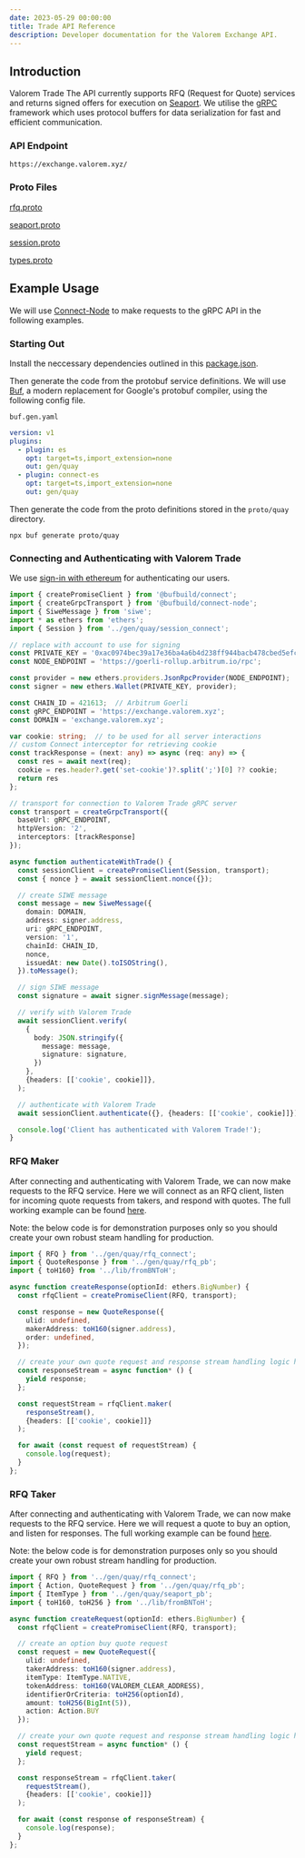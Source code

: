 ```yaml
---
date: 2023-05-29 00:00:00
title: Trade API Reference
description: Developer documentation for the Valorem Exchange API.
---
```


## Introduction

Valorem Trade The API currently supports RFQ (Request for Quote) services and returns signed offers for execution on [Seaport](https://docs.opensea.io/reference/seaport-overview). We utilise the [gRPC](https://grpc.io/docs/what-is-grpc/introduction/) framework which uses protocol buffers for data serialization for fast and efficient communication.

### API Endpoint

`https://exchange.valorem.xyz/`

### Proto Files

[rfq.proto](https://github.com/valorem-labs-inc/exchange-proto/blob/main/quay/rfq.proto)

[seaport.proto](https://github.com/valorem-labs-inc/exchange-proto/blob/main/quay/seaport.proto)

[session.proto](https://github.com/valorem-labs-inc/exchange-proto/blob/main/quay/session.proto)

[types.proto](https://github.com/valorem-labs-inc/exchange-proto/blob/main/quay/types.proto)

 

## Example Usage

We will use [Connect-Node](https://connect.build/docs/node/getting-started) to make requests to the gRPC API in the following examples.

### Starting Out

Install the neccessary dependencies outlined in this [package.json](https://github.com/valorem-labs-inc/exchange-proto/blob/rfq-api-usage-examples/package.json).

Then generate the code from the protobuf service definitions. We will use [Buf](https://www.npmjs.com/package/@bufbuild/buf), a modern replacement for Google's protobuf compiler, using the following config file.

`buf.gen.yaml`
```yaml
version: v1
plugins:
  - plugin: es
    opt: target=ts,import_extension=none
    out: gen/quay
  - plugin: connect-es
    opt: target=ts,import_extension=none
    out: gen/quay
```
Then generate the code from the proto definitions stored in the `proto/quay` directory.
```
npx buf generate proto/quay
```


### Connecting and Authenticating with Valorem Trade

We use [sign-in with ethereum](https://docs.login.xyz/) for authenticating our users.

```typescript
import { createPromiseClient } from '@bufbuild/connect';
import { createGrpcTransport } from '@bufbuild/connect-node';
import { SiweMessage } from 'siwe';
import * as ethers from 'ethers';
import { Session } from '../gen/quay/session_connect';

// replace with account to use for signing
const PRIVATE_KEY = '0xac0974bec39a17e36ba4a6b4d238ff944bacb478cbed5efcae784d7bf4f2ff80';
const NODE_ENDPOINT = 'https://goerli-rollup.arbitrum.io/rpc';

const provider = new ethers.providers.JsonRpcProvider(NODE_ENDPOINT);
const signer = new ethers.Wallet(PRIVATE_KEY, provider);

const CHAIN_ID = 421613;  // Arbitrum Goerli
const gRPC_ENDPOINT = 'https://exchange.valorem.xyz';
const DOMAIN = 'exchange.valorem.xyz';

var cookie: string;  // to be used for all server interactions
// custom Connect interceptor for retrieving cookie
const trackResponse = (next: any) => async (req: any) => {
  const res = await next(req);
  cookie = res.header?.get('set-cookie')?.split(';')[0] ?? cookie;
  return res
};

// transport for connection to Valorem Trade gRPC server
const transport = createGrpcTransport({
  baseUrl: gRPC_ENDPOINT,
  httpVersion: '2',
  interceptors: [trackResponse]
});

async function authenticateWithTrade() {
  const sessionClient = createPromiseClient(Session, transport);
  const { nonce } = await sessionClient.nonce({});

  // create SIWE message
  const message = new SiweMessage({
    domain: DOMAIN,
    address: signer.address,
    uri: gRPC_ENDPOINT,
    version: '1',
    chainId: CHAIN_ID,
    nonce,
    issuedAt: new Date().toISOString(),
  }).toMessage();

  // sign SIWE message
  const signature = await signer.signMessage(message);

  // verify with Valorem Trade
  await sessionClient.verify(
    {
      body: JSON.stringify({
        message: message,
        signature: signature,
      })
    },
    {headers: [['cookie', cookie]]},
  );

  // authenticate with Valorem Trade
  await sessionClient.authenticate({}, {headers: [['cookie', cookie]]});

  console.log('Client has authenticated with Valorem Trade!');
}
```

### RFQ Maker

After connecting and authenticating with Valorem Trade, we can now make requests to the RFQ service.
Here we will connect as an RFQ client, listen for incoming quote requests from takers, and respond with quotes. The full working example can be found [here](https://github.com/valorem-labs-inc/exchange-proto/blob/main/examples/RFQ_maker.ts).

Note: the below code is for demonstration purposes only so you should create your own robust steam handling for production.

```typescript
import { RFQ } from '../gen/quay/rfq_connect';
import { QuoteResponse } from '../gen/quay/rfq_pb';
import { toH160} from '../lib/fromBNToH';

async function createResponse(optionId: ethers.BigNumber) {
  const rfqClient = createPromiseClient(RFQ, transport);

  const response = new QuoteResponse({ 
    ulid: undefined,
    makerAddress: toH160(signer.address),
    order: undefined,
  });

  // create your own quote request and response stream handling logic here
  const responseStream = async function* () {
    yield response;
  };

  const requestStream = rfqClient.maker(
    responseStream(),
    {headers: [['cookie', cookie]]}
  );

  for await (const request of requestStream) {
    console.log(request);
  }
};

```

### RFQ Taker

After connecting and authenticating with Valorem Trade, we can now make requests to the RFQ service.
Here we will request a quote to buy an option, and listen for responses. The full working example can be found [here](https://github.com/valorem-labs-inc/exchange-proto/blob/main/examples/RFQ_taker.ts).

Note: the below code is for demonstration purposes only so you should create your own robust stream handling for production.

```typescript
import { RFQ } from '../gen/quay/rfq_connect';
import { Action, QuoteRequest } from '../gen/quay/rfq_pb';
import { ItemType } from '../gen/quay/seaport_pb';
import { toH160, toH256 } from '../lib/fromBNToH';

async function createRequest(optionId: ethers.BigNumber) {
  const rfqClient = createPromiseClient(RFQ, transport);

  // create an option buy quote request 
  const request = new QuoteRequest({
    ulid: undefined,
    takerAddress: toH160(signer.address),
    itemType: ItemType.NATIVE,
    tokenAddress: toH160(VALOREM_CLEAR_ADDRESS),
    identifierOrCriteria: toH256(optionId),
    amount: toH256(BigInt(5)),
    action: Action.BUY
  });

  // create your own quote request and response stream handling logic here
  const requestStream = async function* () {
    yield request;
  };

  const responseStream = rfqClient.taker(
    requestStream(), 
    {headers: [['cookie', cookie]]}
  );

  for await (const response of responseStream) {
    console.log(response);
  }
};
```